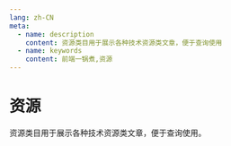 ```yaml
---
lang: zh-CN
meta:
  - name: description
    content: 资源类目用于展示各种技术资源类文章，便于查询使用
  - name: keywords
    content: 前端一锅煮,资源
---
```


# 资源

资源类目用于展示各种技术资源类文章，便于查询使用。

